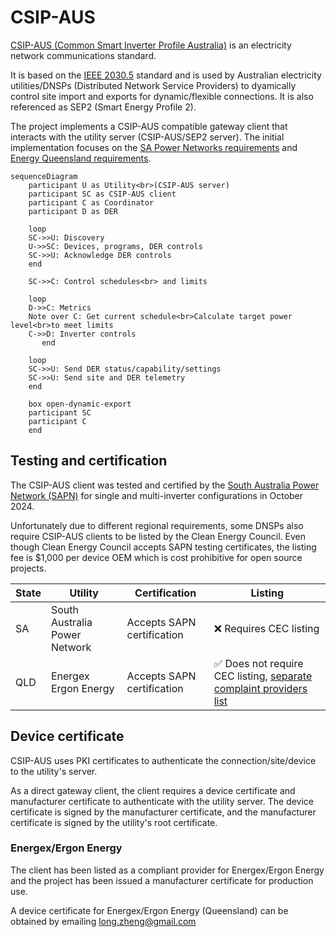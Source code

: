 # CSIP-AUS

[CSIP-AUS (Common Smart Inverter Profile Australia)](https://arena.gov.au/assets/2021/09/common-smart-inverter-profile-australia.pdf) is an electricity network communications standard. 

It is based on the [IEEE 2030.5](https://standards.ieee.org/ieee/2030.5/5897/) standard and is used by Australian electricity utilities/DNSPs (Distributed Network Service Providers) to dyamically control site import and exports for dynamic/flexible connections. It is also referenced as SEP2 (Smart Energy Profile 2).

The project implements a CSIP-AUS compatible gateway client that interacts with the utility server (CSIP-AUS/SEP2 server). The initial implementation focuses on the [SA Power Networks requirements](https://www.talkingpower.com.au/71619/widgets/376925/documents/239205) and [Energy Queensland requirements](https://www.energex.com.au/__data/assets/pdf_file/0007/1072618/SEP2-Client-Handbook-13436740.pdf).

```mermaid
sequenceDiagram
    participant U as Utility<br>(CSIP-AUS server)
    participant SC as CSIP-AUS client
    participant C as Coordinator
    participant D as DER

    loop
    SC->>U: Discovery
    U->>SC: Devices, programs, DER controls
    SC->>U: Acknowledge DER controls
    end

    SC->>C: Control schedules<br> and limits

    loop
    D->>C: Metrics
    Note over C: Get current schedule<br>Calculate target power level<br>to meet limits
    C->>D: Inverter controls
       end

    loop
    SC->>U: Send DER status/capability/settings
    SC->>U: Send site and DER telemetry
    end

    box open-dynamic-export
    participant SC
    participant C
    end
```

## Testing and certification

The CSIP-AUS client was tested and certified by the [South Australia Power Network (SAPN)](https://www.talkingpower.com.au/techproviders) for single and multi-inverter configurations in October 2024.

Unfortunately due to different regional requirements, some DNSPs also require CSIP-AUS clients to be listed by the Clean Energy Council. Even though Clean Energy Council accepts SAPN testing certificates, the listing fee is $1,000 per device OEM which is cost prohibitive for open source projects.

| State | Utility                       | Certification              | Listing                                                            |
|-------|-------------------------------|----------------------------|--------------------------------------------------------------------|
| SA    | South Australia Power Network | Accepts SAPN certification | :x: Requires CEC listing                                               |
| QLD   | Energex<br>Ergon Energy       | Accepts SAPN certification | :white_check_mark: Does not require CEC listing,  [separate complaint providers list](https://www.energex.com.au/__data/assets/pdf_file/0005/1097744/Dynamic-Connections-Compliant-Providers.pdf)  |


## Device certificate

CSIP-AUS uses PKI certificates to authenticate the connection/site/device to the utility's server.

As a direct gateway client, the client requires a device certificate and manufacturer certificate to authenticate with the utility server. The device certificate is signed by the manufacturer certificate, and the manufacturer certificate is signed by the utility's root certificate.

### Energex/Ergon Energy

The client has been listed as a compliant provider for Energex/Ergon Energy and the project has been issued a manufacturer certificate for production use.

A device certificate for Energex/Ergon Energy (Queensland) can be obtained by emailing long.zheng@gmail.com